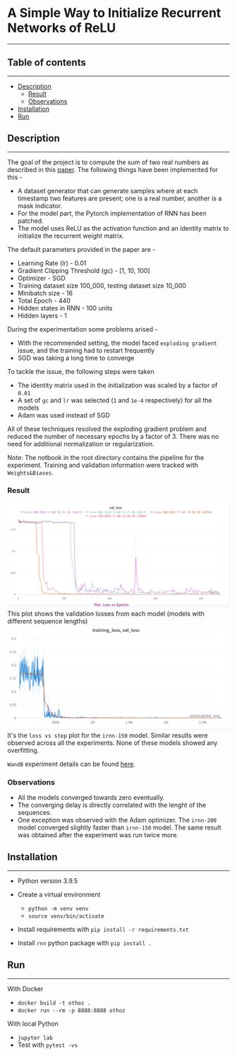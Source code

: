 # A Simple Way to Initialize Recurrent Networks of ReLU

---

## Table of contents

---

- [Description](#description)
  - [Result](#result)
  - [Observations](#observations)
- [Installation](#installation)
- [Run](#run)

## Description

---

The goal of the project is to compute the sum of two real numbers as described in this [paper](https://arxiv.org/pdf/1504.00941.pdf).
The following things have been implemented for this -

- A dataset generator that can generate samples where at each timestamp two features are present; one is a real number, another is a mask indicator.
- For the model part, the Pytorch implementation of RNN has been patched.
- The model uses ReLU as the activation function and an identity matrix to initialize the recurrent weight matrix.

The default parameters provided in the paper are -

- Learning Rate (lr) - 0.01
- Gradient Clipping Threshold (gc) - [1, 10, 100]
- Optimizer - SGD
- Training dataset size 100_000, testing dataset size 10_000
- Minibatch size - 16
- Total Epoch - 440
- Hidden states in RNN - 100 units
- Hidden layers - 1

During the experimentation some problems arised -

- With the recommended setting, the model faced `exploding gradient` issue, and the training had to restart frequently
- SGD was taking a long time to converge

To tackle the issue, the following steps were taken

- The identity matrix used in the initialization was scaled by a factor of `0.01`
- A set of `gc` and `lr` was selected (`1` and `1e-4` respectively) for all the models
- Adam was used instead of SGD

All of these techniques resolved the exploding gradient problem and reduced the number of necessary epochs by a factor of 3. There was no need for additional normalization or regularization.

Note: The notbook in the root directory contains the pipeline for the experiment. Training and
validation information were tracked with `Weights&Biases`.

### Result

![loss_vs_epoch](images/loss_epoch.png)
This plot shows the validation losses from each model (models with different sequence lengths)
![overfit_check](images/overfit_check.png)
It's the `loss vs step` plot for the `irnn-150` model. Similar results were observed across all the experiments. None of these models showed any overfitting.

`WandB` experiment details can be found [here](https://wandb.ai/mdmmn378/othoz?workspace=user-mdmmn378).

### Observations

- All the models converged towards zero eventually.
- The converging delay is directly correlated with the lenght of the sequences.
- One exception was observed with the Adam optimizer. The `irnn-200` model converged slightly faster than `irnn-150` model. The same result was obtained after the experiment was run twice more.

## Installation

---

- Python version 3.9.5
- Create a virtual environment

  - `python -m venv venv`
  - `source venv/bin/activate`

- Install requirements with `pip install -r requirements.txt`
- Install `rnn` python package with `pip install .`

## Run

---

With Docker

- `docker build -t othoz .`
- `docker run --rm -p 8888:8888 othoz`

With local Python

- `jupyter lab`
- Test with `pytest -vs`
